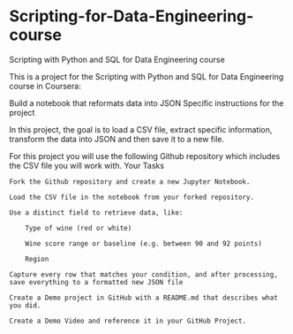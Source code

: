 # Scripting-for-Data-Engineering-course
Scripting with Python and SQL for Data Engineering course

This is a project for the Scripting with Python and SQL for Data Engineering course in Coursera:

Build a notebook that reformats data into JSON
Specific instructions for the project

In this project, the goal is to load a CSV file, extract specific information, transform the data into JSON and then save it to a new file.

For this project you will use the following Github repository which includes the CSV file you will work with. 
Your Tasks

    Fork the Github repository and create a new Jupyter Notebook.

    Load the CSV file in the notebook from your forked repository.

    Use a distinct field to retrieve data, like:

        Type of wine (red or white)

        Wine score range or baseline (e.g. between 90 and 92 points)

        Region

    Capture every row that matches your condition, and after processing, save everything to a formatted new JSON file

    Create a Demo project in GitHub with a README.md that describes what you did.

    Create a Demo Video and reference it in your GitHub Project.
